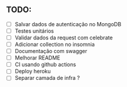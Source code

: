 ## TODO:

- [ ] Salvar dados de autenticação no MongoDB
- [ ] Testes unitários
- [ ] Validar dados da request com celebrate
- [ ] Adicionar collection no insomnia
- [ ] Documentação com swagger
- [ ] Melhorar README
- [ ] CI usando github actions
- [ ] Deploy heroku
- [ ] Separar camada de infra ?
